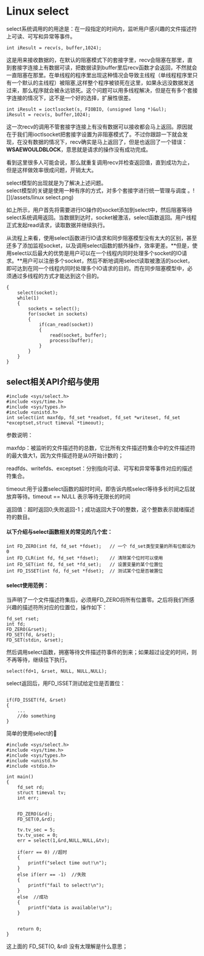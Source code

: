 # Linux  select

select系统调用的的用途是：在一段指定的时间内，监听用户感兴趣的文件描述符上可读、可写和异常等事件。

```
int iResult = recv(s, buffer,1024);
```

这是用来接收数据的，在默认的阻塞模式下的套接字里，recv会阻塞在那里，直到套接字连接上有数据可读，把数据读到buffer里后recv函数才会返回，不然就会一直阻塞在那里。在单线程的程序里出现这种情况会导致主线程（单线程程序里只有一个默认的主线程）被阻塞,这样整个程序被锁死在这里，如果永远没数据发送过来，那么程序就会被永远锁死。这个问题可以用多线程解决，但是在有多个套接字连接的情况下，这不是一个好的选择，扩展性很差。

```
int iResult = ioctlsocket(s, FIOBIO, (unsigned long *)&ul);
iResult = recv(s, buffer,1024);
```

这一次recv的调用不管套接字连接上有没有数据可以接收都会马上返回。原因就在于我们用ioctlsocket把套接字设置为非阻塞模式了。不过你跟踪一下就会发现，在没有数据的情况下，recv确实是马上返回了，但是也返回了一个错误：**WSAEWOULDBLOCK**，意思就是请求的操作没有成功完成。

看到这里很多人可能会说，那么就重复调用recv并检查返回值，直到成功为止，但是这样做效率很成问题，开销太大。

select模型的出现就是为了解决上述问题。  
select模型的关键是使用一种有序的方式，对多个套接字进行统一管理与调度 。![](/assets/linux select.png)

如上所示，用户首先将需要进行IO操作的socket添加到select中，然后阻塞等待select系统调用返回。当数据到达时，socket被激活，select函数返回。用户线程正式发起read请求，读取数据并继续执行。

从流程上来看，使用select函数进行IO请求和同步阻塞模型没有太大的区别，甚至还多了添加监视socket，以及调用select函数的额外操作，效率更差。**但是，使用select以后最大的优势是用户可以在一个线程内同时处理多个socket的IO请求。**用户可以注册多个socket，然后不断地调用select读取被激活的socket，即可达到在同一个线程内同时处理多个IO请求的目的。而在同步阻塞模型中，必须通过多线程的方式才能达到这个目的。

```
{
    select(socket);
    while(1) 
    {
        sockets = select();
        for(socket in sockets) 
        {
            if(can_read(socket)) 
            {
                read(socket, buffer);
                process(buffer);
            }
        }
    }
}
```

## select相关API介绍与使用

```
#include <sys/select.h>
#include <sys/time.h>
#include <sys/types.h>
#include <unistd.h>
int select(int maxfdp, fd_set *readset, fd_set *writeset, fd_set *exceptset,struct timeval *timeout);
```

参数说明：

maxfdp：被监听的文件描述符的总数，它比所有文件描述符集合中的文件描述符的最大值大1，因为文件描述符是从0开始计数的；

readfds、writefds、exceptset：分别指向可读、可写和异常等事件对应的描述符集合。

timeout:用于设置select函数的超时时间，即告诉内核select等待多长时间之后就放弃等待。timeout == NULL 表示等待无限长的时间

返回值：超时返回0;失败返回-1；成功返回大于0的整数，这个整数表示就绪描述符的数目。

#### 以下介绍与select函数相关的常见的几个宏：

```
int FD_ZERO(int fd, fd_set *fdset);   // 一个 fd_set类型变量的所有位都设为 0
int FD_CLR(int fd, fd_set *fdset);    // 清除某个位时可以使用
int FD_SET(int fd, fd_set *fd_set);   // 设置变量的某个位置位
int FD_ISSET(int fd, fd_set *fdset);  // 测试某个位是否被置位
```

#### select使用范例：

当声明了一个文件描述符集后，必须用FD\_ZERO将所有位置零。之后将我们所感兴趣的描述符所对应的位置位，操作如下：

```
fd_set rset;   
int fd;   
FD_ZERO(&rset);   
FD_SET(fd, &rset);   
FD_SET(stdin, &rset);
```

然后调用select函数，拥塞等待文件描述符事件的到来；如果超过设定的时间，则不再等待，继续往下执行。

```
select(fd+1, &rset, NULL, NULL,NULL);
```

select返回后，用FD\_ISSET测试给定位是否置位：

```

if(FD_ISSET(fd, &rset)   
{ 
    ... 
    //do something  
}
```

简单的使用select的🌰

```
#include <sys/select.h>
#include <sys/time.h>
#include <sys/types.h>
#include <unistd.h>
#include <stdio.h>

int main()
{
	fd_set rd;
	struct timeval tv;
	int err;
	

	FD_ZERO(&rd);
	FD_SET(0,&rd);
	
	tv.tv_sec = 5;
	tv.tv_usec = 0;
	err = select(1,&rd,NULL,NULL,&tv);
	
	if(err == 0) //超时
	{
		printf("select time out!\n");
	}
	else if(err == -1)  //失败
	{
		printf("fail to select!\n");
	}
	else  //成功
	{
		printf("data is available!\n");
	}

	
	return 0;
}
```

这上面的 FD\_SET\(O, &rd\) 没有太理解是什么意思；































